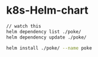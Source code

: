 # k8s-Helm-chart

````bash
// watch this
helm dependency list ./poke/
helm dependency update ./poke/

helm install ./poke/ --name poke
````
